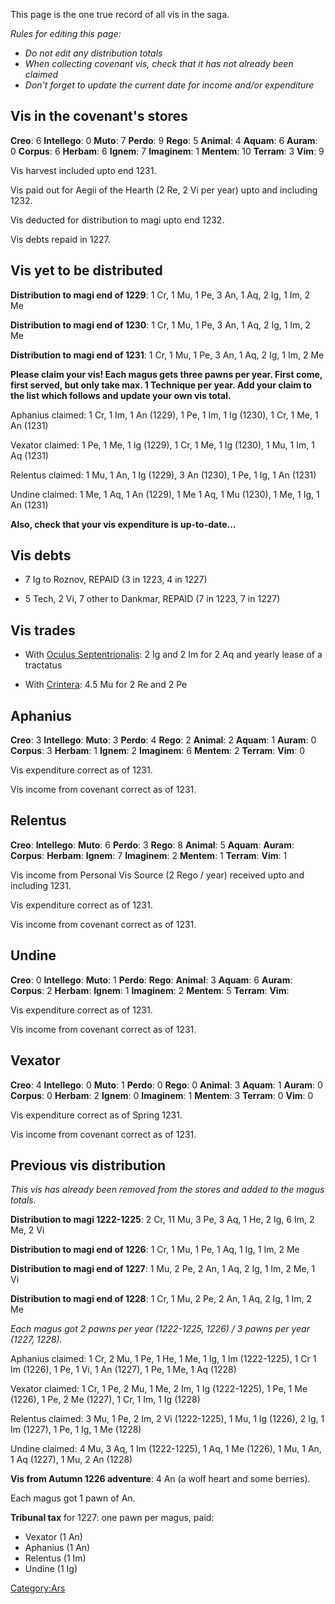 This page is the one true record of all vis in the saga.

*Rules for editing this page:*

  - *Do not edit any distribution totals*
  - *When collecting covenant vis, check that it has not already been
    claimed*
  - *Don't forget to update the current date for income and/or
    expenditure*

## Vis in the covenant's stores

**Creo**: 6 **Intellego**: 0 **Muto**: 7 **Perdo**: 9 **Rego**: 5
**Animal**: 4 **Aquam**: 6 **Auram**: 0 **Corpus**: 6 **Herbam**: 6
**Ignem**: 7 **Imaginem**: 1 **Mentem**: 10 **Terram**: 3 **Vim**: 9

Vis harvest included upto end 1231.

Vis paid out for Aegii of the Hearth (2 Re, 2 Vi per year) upto and
including 1232.

Vis deducted for distribution to magi upto end 1232.

Vis debts repaid in 1227.

## Vis yet to be distributed

**Distribution to magi end of 1229**: 1 Cr, 1 Mu, 1 Pe, 3 An, 1 Aq, 2
Ig, 1 Im, 2 Me

**Distribution to magi end of 1230**: 1 Cr, 1 Mu, 1 Pe, 3 An, 1 Aq, 2
Ig, 1 Im, 2 Me

**Distribution to magi end of 1231**: 1 Cr, 1 Mu, 1 Pe, 3 An, 1 Aq, 2
Ig, 1 Im, 2 Me

**Please claim your vis\! Each magus gets three pawns per year. First
come, first served, but only take max. 1 Technique per year. Add your
claim to the list which follows and update your own vis total.**

Aphanius claimed: 1 Cr, 1 Im, 1 An (1229), 1 Pe, 1 Im, 1 Ig (1230), 1
Cr, 1 Me, 1 An (1231)

Vexator claimed: 1 Pe, 1 Me, 1 Ig (1229), 1 Cr, 1 Me, 1 Ig (1230), 1 Mu,
1 Im, 1 Aq (1231)

Relentus claimed: 1 Mu, 1 An, 1 Ig (1229), 3 An (1230), 1 Pe, 1 Ig, 1 An
(1231)

Undine claimed: 1 Me, 1 Aq, 1 An (1229), 1 Me 1 Aq, 1 Mu (1230), 1 Me, 1
Ig, 1 An (1231)

**Also, check that your vis expenditure is up-to-date...**

## Vis debts

  - 7 Ig to Roznov, REPAID (3 in 1223, 4 in 1227)

<!-- end list -->

  - 5 Tech, 2 Vi, 7 other to Dankmar, REPAID (7 in 1223, 7 in 1227)

## Vis trades

  - With [Oculus Septentrionalis](Oculus_Septentrionalis "wikilink"): 2
    Ig and 2 Im for 2 Aq and yearly lease of a tractatus

<!-- end list -->

  - With [Crintera](Crintera "wikilink"): 4.5 Mu for 2 Re and 2 Pe

## Aphanius

**Creo**: 3 **Intellego**: **Muto**: 3 **Perdo**: 4 **Rego**: 2
**Animal**: 2 **Aquam**: 1 **Auram**: 0 **Corpus**: 3 **Herbam**: 1
**Ignem**: 2 **Imaginem**: 6 **Mentem**: 2 **Terram**: **Vim**: 0

Vis expenditure correct as of 1231.

Vis income from covenant correct as of 1231.

## Relentus

**Creo**: **Intellego**: **Muto**: 6 **Perdo**: 3 **Rego**: 8
**Animal**: 5 **Aquam**: **Auram**: **Corpus**: **Herbam**: **Ignem**: 7
**Imaginem**: 2 **Mentem**: 1 **Terram**: **Vim**: 1

Vis income from Personal Vis Source (2 Rego / year) received upto and
including 1231.

Vis expenditure correct as of 1231.

Vis income from covenant correct as of 1231.

## Undine

**Creo**: 0 **Intellego**: **Muto**: 1 **Perdo**: **Rego**: **Animal**:
3 **Aquam**: 6 **Auram**: **Corpus**: 2 **Herbam**: **Ignem**: 1
**Imaginem**: 2 **Mentem**: 5 **Terram**: **Vim**:

Vis expenditure correct as of 1231.

Vis income from covenant correct as of 1231.

## Vexator

**Creo**: 4 **Intellego**: 0 **Muto**: 1 **Perdo**: 0 **Rego**: 0
**Animal**: 3 **Aquam**: 1 **Auram**: 0 **Corpus**: 0 **Herbam**: 2
**Ignem**: 0 **Imaginem**: 1 **Mentem**: 3 **Terram**: 0 **Vim**: 0

Vis expenditure correct as of Spring 1231.

Vis income from covenant correct as of 1231.

## Previous vis distribution

*This vis has already been removed from the stores and added to the
magus totals.*

**Distribution to magi 1222-1225**: 2 Cr, 11 Mu, 3 Pe, 3 Aq, 1 He, 2 Ig,
6 Im, 2 Me, 2 Vi

**Distribution to magi end of 1226**: 1 Cr, 1 Mu, 1 Pe, 1 Aq, 1 Ig, 1
Im, 2 Me

**Distribution to magi end of 1227**: 1 Mu, 2 Pe, 2 An, 1 Aq, 2 Ig, 1
Im, 2 Me, 1 Vi

**Distribution to magi end of 1228**: 1 Cr, 1 Mu, 2 Pe, 2 An, 1 Aq, 2
Ig, 1 Im, 2 Me

*Each magus got 2 pawns per year (1222-1225, 1226) / 3 pawns per year
(1227, 1228).*

Aphanius claimed: 1 Cr, 2 Mu, 1 Pe, 1 He, 1 Me, 1 Ig, 1 Im (1222-1225),
1 Cr 1 Im (1226), 1 Pe, 1 Vi, 1 An (1227), 1 Pe, 1 Me, 1 Aq (1228)

Vexator claimed: 1 Cr, 1 Pe, 2 Mu, 1 Me, 2 Im, 1 Ig (1222-1225), 1 Pe, 1
Me (1226), 1 Pe, 2 Me (1227), 1 Cr, 1 Im, 1 Ig (1228)

Relentus claimed: 3 Mu, 1 Pe, 2 Im, 2 Vi (1222-1225), 1 Mu, 1 Ig (1226),
2 Ig, 1 Im (1227), 1 Pe, 1 Ig, 1 Me (1228)

Undine claimed: 4 Mu, 3 Aq, 1 Im (1222-1225), 1 Aq, 1 Me (1226), 1 Mu, 1
An, 1 Aq (1227), 1 Mu, 2 An (1228)

**Vis from Autumn 1226 adventure**: 4 An (a wolf heart and some
berries).

Each magus got 1 pawn of An.

**Tribunal tax** for 1227: one pawn per magus, paid:

  - Vexator (1 An)
  - Aphanius (1 An)
  - Relentus (1 Im)
  - Undine (1 Ig)

[Category:Ars](Category:Ars "wikilink")